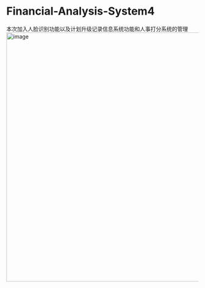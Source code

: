 # Financial-Analysis-System4
本次加入人脸识别功能以及计划升级记录信息系统功能和人事打分系统的管理
<img width="653" alt="image" src="https://github.com/ThomiShen/Financial-Analysis-System4/assets/44192013/6d4351c4-5bc4-428b-8591-8eb87981309c">
